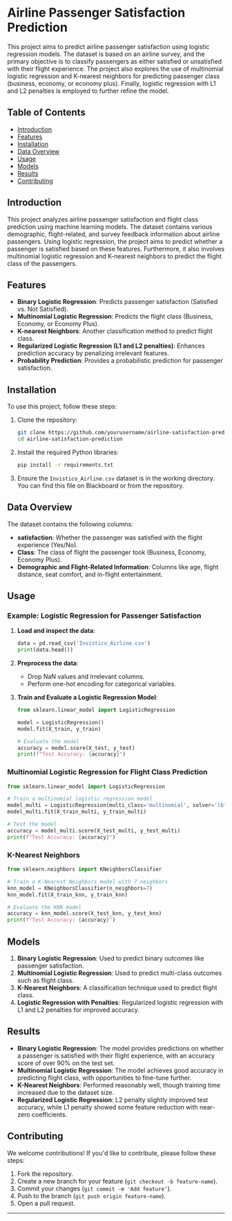 # Airline Passenger Satisfaction Prediction

This project aims to predict airline passenger satisfaction using logistic regression models. The dataset is based on an airline survey, and the primary objective is to classify passengers as either satisfied or unsatisfied with their flight experience. The project also explores the use of multinomial logistic regression and K-nearest neighbors for predicting passenger class (business, economy, or economy plus). Finally, logistic regression with L1 and L2 penalties is employed to further refine the model.

## Table of Contents

- [Introduction](#introduction)
- [Features](#features)
- [Installation](#installation)
- [Data Overview](#data-overview)
- [Usage](#usage)
- [Models](#models)
- [Results](#results)
- [Contributing](#contributing)

## Introduction

This project analyzes airline passenger satisfaction and flight class prediction using machine learning models. The dataset contains various demographic, flight-related, and survey feedback information about airline passengers. Using logistic regression, the project aims to predict whether a passenger is satisfied based on these features. Furthermore, it also involves multinomial logistic regression and K-nearest neighbors to predict the flight class of the passengers.

## Features

- **Binary Logistic Regression**: Predicts passenger satisfaction (Satisfied vs. Not Satisfied).
- **Multinomial Logistic Regression**: Predicts the flight class (Business, Economy, or Economy Plus).
- **K-nearest Neighbors**: Another classification method to predict flight class.
- **Regularized Logistic Regression (L1 and L2 penalties)**: Enhances prediction accuracy by penalizing irrelevant features.
- **Probability Prediction**: Provides a probabilistic prediction for passenger satisfaction.

## Installation

To use this project, follow these steps:

1. Clone the repository:
   ```bash
   git clone https://github.com/yourusername/airline-satisfaction-prediction.git
   cd airline-satisfaction-prediction
   ```

2. Install the required Python libraries:
   ```bash
   pip install -r requirements.txt
   ```

3. Ensure the `Invistico_Airline.csv` dataset is in the working directory. You can find this file on Blackboard or from the repository.

## Data Overview

The dataset contains the following columns:
- **satisfaction**: Whether the passenger was satisfied with the flight experience (Yes/No).
- **Class**: The class of flight the passenger took (Business, Economy, Economy Plus).
- **Demographic and Flight-Related Information**: Columns like age, flight distance, seat comfort, and in-flight entertainment.

## Usage

### Example: Logistic Regression for Passenger Satisfaction

1. **Load and inspect the data**:
   ```python
   data = pd.read_csv('Invistico_Airline.csv')
   print(data.head())
   ```

2. **Preprocess the data**:
   - Drop NaN values and irrelevant columns.
   - Perform one-hot encoding for categorical variables.

3. **Train and Evaluate a Logistic Regression Model**:
   ```python
   from sklearn.linear_model import LogisticRegression
   
   model = LogisticRegression()
   model.fit(X_train, y_train)
   
   # Evaluate the model
   accuracy = model.score(X_test, y_test)
   print(f"Test Accuracy: {accuracy}")
   ```

### Multinomial Logistic Regression for Flight Class Prediction
```python
from sklearn.linear_model import LogisticRegression

# Train a multinomial logistic regression model
model_multi = LogisticRegression(multi_class='multinomial', solver='lbfgs')
model_multi.fit(X_train_multi, y_train_multi)

# Test the model
accuracy = model_multi.score(X_test_multi, y_test_multi)
print(f"Test Accuracy: {accuracy}")
```

### K-Nearest Neighbors
```python
from sklearn.neighbors import KNeighborsClassifier

# Train a K-Nearest Neighbors model with 7 neighbors
knn_model = KNeighborsClassifier(n_neighbors=7)
knn_model.fit(X_train_knn, y_train_knn)

# Evaluate the KNN model
accuracy = knn_model.score(X_test_knn, y_test_knn)
print(f"Test Accuracy: {accuracy}")
```

## Models

1. **Binary Logistic Regression**: Used to predict binary outcomes like passenger satisfaction.
2. **Multinomial Logistic Regression**: Used to predict multi-class outcomes such as flight class.
3. **K-Nearest Neighbors**: A classification technique used to predict flight class.
4. **Logistic Regression with Penalties**: Regularized logistic regression with L1 and L2 penalties for improved accuracy.

## Results

- **Binary Logistic Regression**: The model provides predictions on whether a passenger is satisfied with their flight experience, with an accuracy score of over 90% on the test set.
- **Multinomial Logistic Regression**: The model achieves good accuracy in predicting flight class, with opportunities to fine-tune further.
- **K-Nearest Neighbors**: Performed reasonably well, though training time increased due to the dataset size.
- **Regularized Logistic Regression**: L2 penalty slightly improved test accuracy, while L1 penalty showed some feature reduction with near-zero coefficients.

## Contributing

We welcome contributions! If you'd like to contribute, please follow these steps:

1. Fork the repository.
2. Create a new branch for your feature (`git checkout -b feature-name`).
3. Commit your changes (`git commit -m 'Add feature'`).
4. Push to the branch (`git push origin feature-name`).
5. Open a pull request.

---

